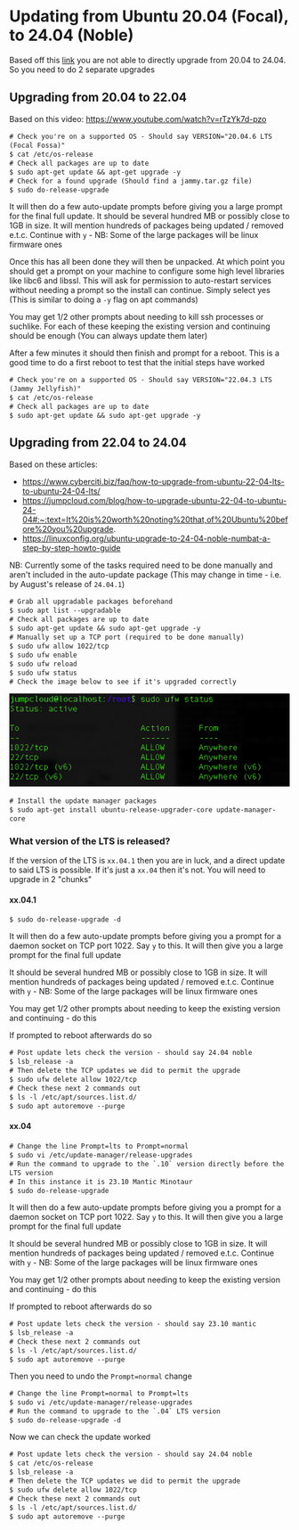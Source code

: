 # Updating from Ubuntu 20.04 (Focal), to 24.04 (Noble)

Based off this [link](https://jumpcloud.com/blog/how-to-upgrade-ubuntu-22-04-to-ubuntu-24-04#:~:text=It%20is%20worth%20noting%20that,of%20Ubuntu%20before%20you%20upgrade.)
you are not able to directly upgrade from 20.04 to 24.04. So you need to do 2 separate upgrades

## Upgrading from 20.04 to 22.04

Based on this video: https://www.youtube.com/watch?v=rTzYk7d-pzo

```shell
# Check you're on a supported OS - Should say VERSION="20.04.6 LTS (Focal Fossa)"
$ cat /etc/os-release
# Check all packages are up to date
$ sudo apt-get update && apt-get upgrade -y
# Check for a found upgrade (Should find a jammy.tar.gz file)
$ sudo do-release-upgrade
```

It will then do a few auto-update prompts before giving you a large prompt for the final full update. It should
be several hundred MB or possibly close to 1GB in size. It will mention hundreds of packages being updated / removed
e.t.c. Continue with `y` - NB: Some of the large packages will be linux firmware ones

Once this has all been done they will then be unpacked. At which point you should get a prompt on your machine to
configure some high level libraries like libc6 and libssl. This will ask for permission to auto-restart services without
needing a prompt so the install can continue. Simply select yes (This is similar to doing a `-y` flag on apt commands)

You may get 1/2 other prompts about needing to kill ssh processes or suchlike. For each of these keeping the existing
version and continuing should be enough (You can always update them later)

After a few minutes it should then finish and prompt for a reboot. This is a good time to do a first reboot to test
that the initial steps have worked

```shell
# Check you're on a supported OS - Should say VERSION="22.04.3 LTS (Jammy Jellyfish)"
$ cat /etc/os-release
# Check all packages are up to date
$ sudo apt-get update && sudo apt-get upgrade -y
```

## Upgrading from 22.04 to 24.04

Based on these articles:
- https://www.cyberciti.biz/faq/how-to-upgrade-from-ubuntu-22-04-lts-to-ubuntu-24-04-lts/
- https://jumpcloud.com/blog/how-to-upgrade-ubuntu-22-04-to-ubuntu-24-04#:~:text=It%20is%20worth%20noting%20that,of%20Ubuntu%20before%20you%20upgrade.
- https://linuxconfig.org/ubuntu-upgrade-to-24-04-noble-numbat-a-step-by-step-howto-guide

NB: Currently some of the tasks required need to be done manually and aren't included in the auto-update package
(This may change in time - i.e. by August's release of `24.04.1`)

```shell
# Grab all upgradable packages beforehand
$ sudo apt list --upgradable
# Check all packages are up to date
$ sudo apt-get update && sudo apt-get upgrade -y
# Manually set up a TCP port (required to be done manually)
$ sudo ufw allow 1022/tcp
$ sudo ufw enable
$ sudo ufw reload
$ sudo ufw status
# Check the image below to see if it's upgraded correctly
```

![tcp_1022_port.png](tcp_1022_port.png)

```shell
# Install the update manager packages
$ sudo apt-get install ubuntu-release-upgrader-core update-manager-core
```

### What version of the LTS is released?

If the version of the LTS is `xx.04.1` then you are in luck, and a direct update to said
LTS is possible. If it's just a `xx.04` then it's not. You will need to upgrade in 2 "chunks"

#### xx.04.1

```shell
$ sudo do-release-upgrade -d
```

It will then do a few auto-update prompts before giving you a prompt for a daemon socket on TCP port 1022.
Say `y` to this. It will then give you a large prompt for the final full update

It should be several hundred MB or possibly close to 1GB in size. It will mention hundreds of packages being
updated / removed e.t.c. Continue with `y` - NB: Some of the large packages will be linux firmware ones

You may get 1/2 other prompts about needing to keep the existing version and continuing - do this

If prompted to reboot afterwards do so

```shell
# Post update lets check the version - should say 24.04 noble
$ lsb_release -a
# Then delete the TCP updates we did to permit the upgrade
$ sudo ufw delete allow 1022/tcp
# Check these next 2 commands out
$ ls -l /etc/apt/sources.list.d/
$ sudo apt autoremove --purge
```

#### xx.04

```shell
# Change the line Prompt=lts to Prompt=normal
$ sudo vi /etc/update-manager/release-upgrades
# Run the command to upgrade to the `.10` version directly before the LTS version
# In this instance it is 23.10 Mantic Minotaur
$ sudo do-release-upgrade
```

It will then do a few auto-update prompts before giving you a prompt for a daemon socket on TCP port 1022.
Say `y` to this. It will then give you a large prompt for the final full update

It should be several hundred MB or possibly close to 1GB in size. It will mention hundreds of packages being
updated / removed e.t.c. Continue with `y` - NB: Some of the large packages will be linux firmware ones

You may get 1/2 other prompts about needing to keep the existing version and continuing - do this

If prompted to reboot afterwards do so

```shell
# Post update lets check the version - should say 23.10 mantic
$ lsb_release -a
# Check these next 2 commands out
$ ls -l /etc/apt/sources.list.d/
$ sudo apt autoremove --purge
```

Then you need to undo the `Prompt=normal` change

```shell
# Change the line Prompt=normal to Prompt=lts
$ sudo vi /etc/update-manager/release-upgrades
# Run the command to upgrade to the `.04` LTS version
$ sudo do-release-upgrade -d
```

Now we can check the update worked

```shell
# Post update lets check the version - should say 24.04 noble
$ cat /etc/os-release
$ lsb_release -a
# Then delete the TCP updates we did to permit the upgrade
$ sudo ufw delete allow 1022/tcp
# Check these next 2 commands out
$ ls -l /etc/apt/sources.list.d/
$ sudo apt autoremove --purge
```
